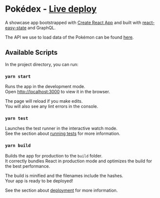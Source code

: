 # Pokédex - [Live deploy](https://pokedex.danielgrgly.now.sh/)
A showcase app bootstrapped with [Create React App](https://github.com/facebook/create-react-app) and built with [react-easy-state](https://github.com/risingstack/react-easy-state) and GraphQL.

The API we use to load data of the Pokémon can be found [here](https://graphql-pokemon.now.sh/).

## Available Scripts

In the project directory, you can run:

### `yarn start`

Runs the app in the development mode.<br />
Open [http://localhost:3000](http://localhost:3000) to view it in the browser.

The page will reload if you make edits.<br />
You will also see any lint errors in the console.

### `yarn test`

Launches the test runner in the interactive watch mode.<br />
See the section about [running tests](https://facebook.github.io/create-react-app/docs/running-tests) for more information.

### `yarn build`

Builds the app for production to the `build` folder.<br />
It correctly bundles React in production mode and optimizes the build for the best performance.

The build is minified and the filenames include the hashes.<br />
Your app is ready to be deployed!

See the section about [deployment](https://facebook.github.io/create-react-app/docs/deployment) for more information.

